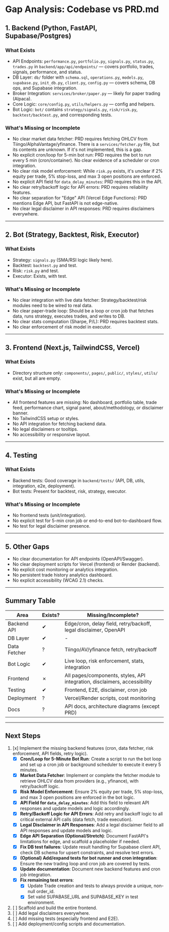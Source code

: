 # Gap Analysis: Codebase vs PRD.md

## 1. Backend (Python, FastAPI, Supabase/Postgres)

### What Exists
- API Endpoints: `performance.py`, `portfolio.py`, `signals.py`, `status.py`, `trades.py` in `backend/app/api/endpoints/` — covers portfolio, trades, signals, performance, and status.
- DB Layer: `db/` folder with `schema.sql`, `operations.py`, `models.py`, `supabase.py`, `init_db.py`, `client.py`, `config.py` — covers schema, DB ops, and Supabase integration.
- Broker Integration: `services/broker/paper.py` — likely for paper trading (Alpaca).
- Core Logic: `core/config.py`, `utils/helpers.py` — config and helpers.
- Bot Logic: `bot/` contains `strategy/signals.py`, `risk/risk.py`, `backtest/backtest.py`, and corresponding tests.

### What's Missing or Incomplete
- No clear market data fetcher: PRD requires fetching OHLCV from Tiingo/AlphaVantage/yfinance. There is a `services/fetcher.py` file, but its contents are unknown. If it's not implemented, this is a gap.
- No explicit cron/loop for 5-min bot run: PRD requires the bot to run every 5 min (cron/container). No clear evidence of a scheduler or cron integration.
- No clear risk model enforcement: While `risk.py` exists, it's unclear if 2% equity per trade, 5% stop-loss, and max 3 open positions are enforced.
- No explicit API field for `data_delay_minutes`: PRD requires this in the API.
- No clear retry/backoff logic for API errors: PRD requires reliability features.
- No clear separation for "Edge" API (Vercel Edge Functions): PRD mentions Edge API, but FastAPI is not edge-native.
- No clear legal disclaimer in API responses: PRD requires disclaimers everywhere.

---

## 2. Bot (Strategy, Backtest, Risk, Executor)

### What Exists
- Strategy: `signals.py` (SMA/RSI logic likely here).
- Backtest: `backtest.py` and test.
- Risk: `risk.py` and test.
- Executor: Exists, with test.

### What's Missing or Incomplete
- No clear integration with live data fetcher: Strategy/backtest/risk modules need to be wired to real data.
- No clear paper-trade loop: Should be a loop or cron job that fetches data, runs strategy, executes trades, and writes to DB.
- No clear stats computation (Sharpe, P/L): PRD requires backtest stats.
- No clear enforcement of risk model in executor.

---

## 3. Frontend (Next.js, TailwindCSS, Vercel)

### What Exists
- Directory structure only: `components/`, `pages/`, `public/`, `styles/`, `utils/` exist, but all are empty.

### What's Missing or Incomplete
- All frontend features are missing: No dashboard, portfolio table, trade feed, performance chart, signal panel, about/methodology, or disclaimer banner.
- No TailwindCSS setup or styles.
- No API integration for fetching backend data.
- No legal disclaimers or tooltips.
- No accessibility or responsive layout.

---

## 4. Testing

### What Exists
- Backend tests: Good coverage in `backend/tests/` (API, DB, utils, integration, e2e, deployment).
- Bot tests: Present for backtest, risk, strategy, executor.

### What's Missing or Incomplete
- No frontend tests (unit/integration).
- No explicit test for 5-min cron job or end-to-end bot-to-dashboard flow.
- No test for legal disclaimer presence.

---

## 5. Other Gaps

- No clear documentation for API endpoints (OpenAPI/Swagger).
- No clear deployment scripts for Vercel (frontend) or Render (backend).
- No explicit cost monitoring or analytics integration.
- No persistent trade history analytics dashboard.
- No explicit accessibility (WCAG 2.1) checks.

---

## Summary Table

| Area         | Exists? | Missing/Incomplete? |
|--------------|---------|---------------------|
| Backend API  |   ✔     | Edge/cron, delay field, retry/backoff, legal disclaimer, OpenAPI |
| DB Layer     |   ✔     | -                   |
| Data Fetcher |   ?     | Tiingo/AV/yfinance fetch, retry/backoff |
| Bot Logic    |   ✔     | Live loop, risk enforcement, stats, integration |
| Frontend     |   ✗     | All pages/components, styles, API integration, disclaimers, accessibility |
| Testing      |   ✔     | Frontend, E2E, disclaimer, cron job |
| Deployment   |   ?     | Vercel/Render scripts, cost monitoring |
| Docs         |   ?     | API docs, architecture diagrams (except PRD) |

---

## Next Steps

1. [x] Implement the missing backend features (cron, data fetcher, risk enforcement, API fields, retry logic).
    - [x] **Cron/Loop for 5-Minute Bot Run**: Create a script to run the bot loop and set up a cron job or background scheduler to execute it every 5 minutes.
    - [x] **Market Data Fetcher**: Implement or complete the fetcher module to retrieve OHLCV data from providers (e.g., yfinance), with retry/backoff logic.
    - [x] **Risk Model Enforcement**: Ensure 2% equity per trade, 5% stop-loss, and max 3 open positions are enforced in the bot logic.
    - [x] **API Field for `data_delay_minutes`**: Add this field to relevant API responses and update models and logic accordingly.
    - [x] **Retry/Backoff Logic for API Errors**: Add retry and backoff logic to all critical external API calls (data fetch, trade execution).
    - [x] **Legal Disclaimer in API Responses**: Add a legal disclaimer field to all API responses and update models and logic.
    - [x] **Edge API Separation (Optional/Stretch)**: Document FastAPI's limitations for edge, and scaffold a placeholder if needed.
    - [x] **Fix DB test failures**: Update result handling for Supabase client API, check DB schema for upsert constraints, and resolve test errors.
    - [x] **(Optional) Add/expand tests for bot runner and cron integration**: Ensure the new trading loop and cron job are covered by tests.
    - [x] **Update documentation**: Document new backend features and cron job integration.
    - [x] **Fix remaining test errors**:
        - [x] Update Trade creation and tests to always provide a unique, non-null order_id.
        - [x] Set valid SUPABASE_URL and SUPABASE_KEY in test environment.
2. [ ] Scaffold and build the entire frontend.
3. [ ] Add legal disclaimers everywhere.
4. [ ] Add missing tests (especially frontend and E2E).
5. [ ] Add deployment/config scripts and documentation.
